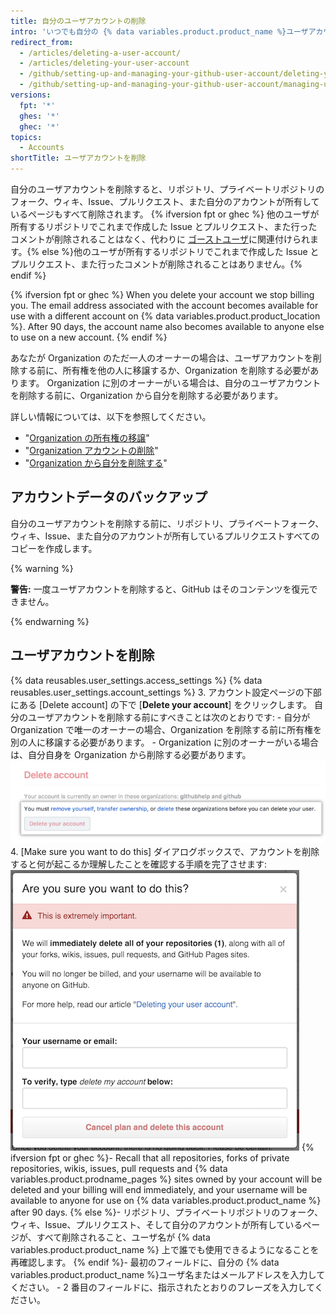 ```yaml
---
title: 自分のユーザアカウントの削除
intro: 'いつでも自分の {% data variables.product.product_name %}ユーザアカウントを削除できます。'
redirect_from:
  - /articles/deleting-a-user-account/
  - /articles/deleting-your-user-account
  - /github/setting-up-and-managing-your-github-user-account/deleting-your-user-account
  - /github/setting-up-and-managing-your-github-user-account/managing-user-account-settings/deleting-your-user-account
versions:
  fpt: '*'
  ghes: '*'
  ghec: '*'
topics:
  - Accounts
shortTitle: ユーザアカウントを削除
---
```


自分のユーザアカウントを削除すると、リポジトリ、プライベートリポジトリのフォーク、ウィキ、Issue、プルリクエスト、また自分のアカウントが所有しているページもすべて削除されます。 {% ifversion fpt or ghec %} 他のユーザが所有するリポジトリでこれまで作成した Issue とプルリクエスト、また行ったコメントが削除されることはなく、代わりに [ゴーストユーザ](https://github.com/ghost)に関連付けられます。{% else %}他のユーザが所有するリポジトリでこれまで作成した Issue とプルリクエスト、また行ったコメントが削除されることはありません。{% endif %}

{% ifversion fpt or ghec %} When you delete your account we stop billing you. The email address associated with the account becomes available for use with a different account on {% data variables.product.product_location %}. After 90 days, the account name also becomes available to anyone else to use on a new account. {% endif %}

あなたが Organization のただ一人のオーナーの場合は、ユーザアカウントを削除する前に、所有権を他の人に移譲するか、Organization を削除する必要があります。 Organization に別のオーナーがいる場合は、自分のユーザアカウントを削除する前に、Organization から自分を削除する必要があります。

詳しい情報については、以下を参照してください。
- "[Organization の所有権の移譲](/articles/transferring-organization-ownership)"
- "[Organization アカウントの削除](/articles/deleting-an-organization-account)"
- "[Organization から自分を削除する](/articles/removing-yourself-from-an-organization/)"

## アカウントデータのバックアップ

自分のユーザアカウントを削除する前に、リポジトリ、プライベートフォーク、ウィキ、Issue、また自分のアカウントが所有しているプルリクエストすべてのコピーを作成します。

{% warning %}

**警告:** 一度ユーザアカウントを削除すると、GitHub はそのコンテンツを復元できません。

{% endwarning %}

## ユーザアカウントを削除

{% data reusables.user_settings.access_settings %}
{% data reusables.user_settings.account_settings %}
3. アカウント設定ページの下部にある [Delete account] の下で [**Delete your account**] をクリックします。 自分のユーザアカウントを削除する前にすべきことは次のとおりです:
    - 自分が Organization で唯一のオーナーの場合、Organization を削除する前に所有権を別の人に移譲する必要があります。
    - Organization に別のオーナーがいる場合は、自分自身を Organization から削除する必要があります。 ![アカウント削除ボタン](/assets/images/help/settings/settings-account-delete.png)
4. [Make sure you want to do this] ダイアログボックスで、アカウントを削除すると何が起こるか理解したことを確認する手順を完了させます: ![アカウント削除の確認ダイアログ](/assets/images/help/settings/settings-account-deleteconfirm.png)
  {% ifversion fpt or ghec %}- Recall that all repositories, forks of private repositories, wikis, issues, pull requests and {% data variables.product.prodname_pages %} sites owned by your account will be deleted and your billing will end immediately, and your username will be available to anyone for use on {% data variables.product.product_name %} after 90 days.
  {% else %}- リポジトリ、プライベートリポジトリのフォーク、ウィキ、Issue、プルリクエスト、そして自分のアカウントが所有しているページが、すべて削除されること、ユーザ名が {% data variables.product.product_name %} 上で誰でも使用できるようになることを再確認します。
  {% endif %}- 最初のフィールドに、自分の {% data variables.product.product_name %}ユーザ名またはメールアドレスを入力してください。
    - 2 番目のフィールドに、指示されたとおりのフレーズを入力してください。
